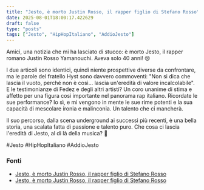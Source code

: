 ```yaml
---
title: "Jesto, è morto Justin Rosso, il rapper figlio di Stefano Rosso"
date: 2025-08-01T18:00:17.422629
draft: false
type: "posts"
tags: ["Jesto", "HipHopItaliano", "AddioJesto"]
---
```


Amici, una notizia che mi ha lasciato di stucco: è morto Jesto, il rapper romano Justin Rosso Yamanouchi.  Aveva solo 40 anni! 😢

I due articoli sono identici, quindi niente prospettive diverse da confrontare, ma le parole del fratello Hyst sono davvero commoventi:  "Non si dica che lascia il vuoto, perché non è così... lascia un'eredità di valore incalcolabile".  E le testimonianze di Fedez e degli altri artisti? Un coro unanime di stima e affetto per una figura così importante nel panorama rap italiano.  Ricordate le sue performance? Io sì,  e mi vengono in mente le sue rime potenti e la sua capacità di mescolare ironia e malinconia.  Un talento che ci mancherà.

Il suo percorso, dalla scena underground ai successi più recenti, è una bella storia,  una scalata fatta di passione e talento puro.  Che cosa ci lascia l'eredità di Jesto, al di là della musica? 🤔

#Jesto #HipHopItaliano #AddioJesto


### Fonti
- [Jesto, è morto Justin Rosso, il rapper figlio di Stefano Rosso](https://www.repubblica.it/spettacoli/musica/2025/08/01/news/jesto_morto_rapper_justin_rosso_figlio_stefano_rosso-424766746/)
- [Jesto, è morto Justin Rosso, il rapper figlio di Stefano Rosso](https://www.repubblica.it/spettacoli/musica/2025/08/01/news/jesto_morto_rapper_justin_rosso_figlio_stefano_rosso-424766746/)
